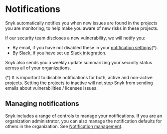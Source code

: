 # Notifications

Snyk automatically notifies you when new issues are found in the projects you are monitoring, to help make you aware of new risks in these projects.

If our security team discloses a new vulnerability, we will notify you:

* By email, if you have not disabled these in your [notification settings](https://app.snyk.io/account/notifications)(\*).
* By Slack, if you have set up [Slack integration](https://docs.snyk.io/integrations/untitled-3/slack-integration).

Snyk also sends you a weekly update summarizing your security status across all of your organizations.

(\*) It is important to disable notifications for both, active and non-active projects. Setting the projects to inactive will not stop Snyk from sending emails about vulnerabilities / licenses issues.

## **Managing notifications**

Snyk includes a range of controls to manage your notifications. If you are an organization administrator, you can also manage the notification defaults for others in the organization. See [Notification management](../../features/user-and-group-management/notifications/).
